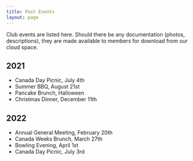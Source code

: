 ```yaml
---
title: Past Events
layout: page
---
```


Club events are listed here. Should there be any documentation (photos, descriptions), they are made available to members for download from our cloud space.

## 2021
- Canada Day Picnic, July 4th
- Summer BBQ, August 21st
- Pancake Brunch, Halloween
- Christmas Dinner, December 11th

## 2022
- Annual General Meeting, February 20th
- Canada Weeks Brunch, March 27th
- Bowling Evening, April 1st
- Canada Day Picnic, July 3rd
